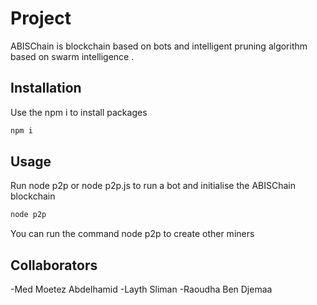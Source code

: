 # Project

ABISChain is blockchain based on bots and intelligent pruning algorithm based on swarm intelligence .

## Installation

Use the npm i to install packages

```bash
npm i
```

## Usage

Run node p2p or node p2p.js to run a bot and initialise the ABISChain blockchain

```bash
node p2p
```

You can run the command node p2p to create other miners

## Collaborators

-Med Moetez Abdelhamid
-Layth Sliman
-Raoudha Ben Djemaa
